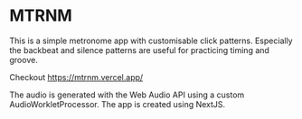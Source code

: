 # MTRNM

This is a simple metronome app with customisable click patterns.
Especially the backbeat and silence patterns are useful for practicing timing and groove.

Checkout https://mtrnm.vercel.app/

The audio is generated with the Web Audio API using a custom AudioWorkletProcessor. The app is created using NextJS.

